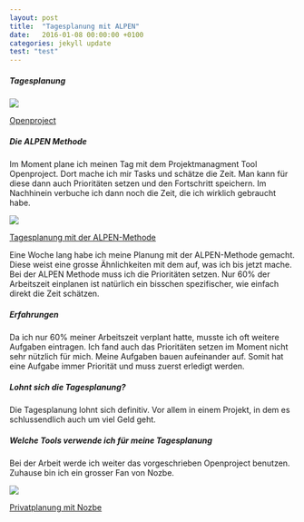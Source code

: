```yaml
---
layout: post
title:  "Tagesplanung mit ALPEN"
date:   2016-01-08 00:00:00 +0100
categories: jekyll update
test: "test"
---
```

##### Tagesplanung

<div class="thumbnail">
	<img src="http://4.bp.blogspot.com/-UpnDGrF3OEY/VHw6CBn4_jI/AAAAAAAAAGM/vzgpVUw2Jic/s1600/A03-Backlogs-NoShadow.png" class="img-responsive">
	<p class="text-center">
		<a href="https://www.openproject.org/de/">
			Openproject
		</a>
	</p>
</div>

##### Die ALPEN Methode

Im Moment plane ich meinen Tag mit dem Projektmanagment Tool Openproject. Dort mache ich mir Tasks und schätze die Zeit. Man kann für diese dann auch Prioritäten setzen und den Fortschritt speichern. Im Nachhinein verbuche ich dann noch die Zeit, die ich wirklich gebraucht habe.

<div class="thumbnail">
	<img src="http://www.landsiedel-seminare.de/images/alpen-methode.jpg" class="img-responsive">
	<p class="text-center">
		<a href="http://www.landsiedel-seminare.de/nlp-e-mail-training/coaching/12-tagesplanung-mit-der-alpen-methode.html">Tagesplanung mit der ALPEN-Methode</a>
	</p>
</div>

Eine Woche lang habe ich meine Planung mit der ALPEN-Methode gemacht. Diese weist eine grosse Ähnlichkeiten mit dem auf, was ich bis jetzt mache. Bei der ALPEN Methode muss ich die Prioritäten setzen. Nur 60% der Arbeitszeit einplanen ist natürlich ein bisschen spezifischer, wie einfach direkt die Zeit schätzen.

##### Erfahrungen
Da ich nur 60% meiner Arbeitszeit verplant hatte, musste ich oft weitere Aufgaben eintragen. Ich fand auch das Prioritäten setzen im Moment nicht sehr nützlich für mich. Meine Aufgaben bauen aufeinander auf. Somit hat eine Aufgabe immer Priorität und muss zuerst erledigt werden.

##### Lohnt sich die Tagesplanung?
Die Tagesplanung lohnt sich definitiv. Vor allem in einem Projekt, in dem es schlussendlich auch um viel Geld geht.

##### Welche Tools verwende ich für meine Tagesplanung
Bei der Arbeit werde ich weiter das vorgeschrieben Openproject benutzen. Zuhause bin ich ein grosser Fan von Nozbe.

<div class="thumbnail">
	<img src="http://i.imgur.com/yeb8OMy.png" class="img-responsive">
	<p class="text-center">
		<a href="https://nozbe.com">
			Privatplanung mit Nozbe
		</a>
	</p>
</div>